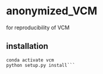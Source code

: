 # anonymized_VCM
for reproducibility of VCM


## installation
```conda create -n vcm python=3.12 -y
conda activate vcm
python setup.py install```
